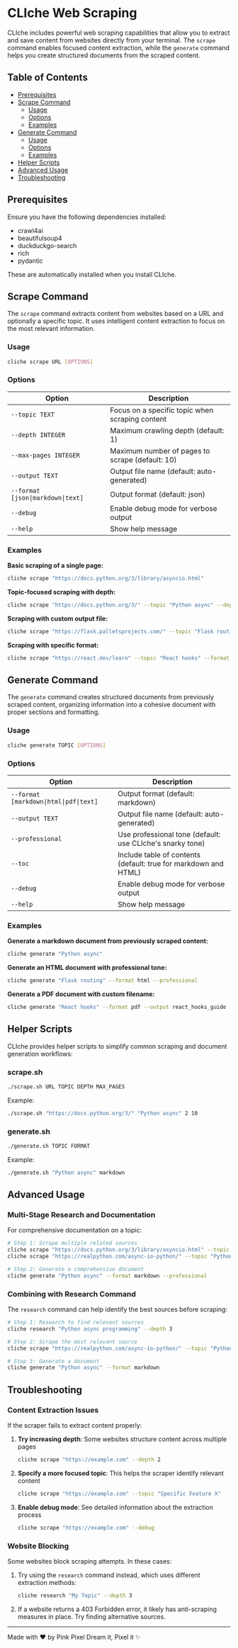 # CLIche Web Scraping

CLIche includes powerful web scraping capabilities that allow you to extract and save content from websites directly from your terminal. The `scrape` command enables focused content extraction, while the `generate` command helps you create structured documents from the scraped content.

## Table of Contents

- [Prerequisites](#prerequisites)
- [Scrape Command](#scrape-command)
  - [Usage](#usage)
  - [Options](#options)
  - [Examples](#examples)
- [Generate Command](#generate-command)
  - [Usage](#usage-1)
  - [Options](#options-1)
  - [Examples](#examples-1)
- [Helper Scripts](#helper-scripts)
- [Advanced Usage](#advanced-usage)
- [Troubleshooting](#troubleshooting)

## Prerequisites

Ensure you have the following dependencies installed:
- crawl4ai
- beautifulsoup4
- duckduckgo-search
- rich
- pydantic

These are automatically installed when you install CLIche.

## Scrape Command

The `scrape` command extracts content from websites based on a URL and optionally a specific topic. It uses intelligent content extraction to focus on the most relevant information.

### Usage

```bash
cliche scrape URL [OPTIONS]
```

### Options

| Option | Description |
|--------|-------------|
| `--topic TEXT` | Focus on a specific topic when scraping content |
| `--depth INTEGER` | Maximum crawling depth (default: 1) |
| `--max-pages INTEGER` | Maximum number of pages to scrape (default: 10) |
| `--output TEXT` | Output file name (default: auto-generated) |
| `--format [json\|markdown\|text]` | Output format (default: json) |
| `--debug` | Enable debug mode for verbose output |
| `--help` | Show help message |

### Examples

**Basic scraping of a single page:**
```bash
cliche scrape "https://docs.python.org/3/library/asyncio.html"
```

**Topic-focused scraping with depth:**
```bash
cliche scrape "https://docs.python.org/3/" --topic "Python async" --depth 2
```

**Scraping with custom output file:**
```bash
cliche scrape "https://flask.palletsprojects.com/" --topic "Flask routing" --output flask_routes
```

**Scraping with specific format:**
```bash
cliche scrape "https://react.dev/learn" --topic "React hooks" --format markdown
```

## Generate Command

The `generate` command creates structured documents from previously scraped content, organizing information into a cohesive document with proper sections and formatting.

### Usage

```bash
cliche generate TOPIC [OPTIONS]
```

### Options

| Option | Description |
|--------|-------------|
| `--format [markdown\|html\|pdf\|text]` | Output format (default: markdown) |
| `--output TEXT` | Output file name (default: auto-generated) |
| `--professional` | Use professional tone (default: use CLIche's snarky tone) |
| `--toc` | Include table of contents (default: true for markdown and HTML) |
| `--debug` | Enable debug mode for verbose output |
| `--help` | Show help message |

### Examples

**Generate a markdown document from previously scraped content:**
```bash
cliche generate "Python async"
```

**Generate an HTML document with professional tone:**
```bash
cliche generate "Flask routing" --format html --professional
```

**Generate a PDF document with custom filename:**
```bash
cliche generate "React hooks" --format pdf --output react_hooks_guide
```

## Helper Scripts

CLIche provides helper scripts to simplify common scraping and document generation workflows:

### scrape.sh

```bash
./scrape.sh URL TOPIC DEPTH MAX_PAGES
```

Example:
```bash
./scrape.sh "https://docs.python.org/3/" "Python async" 2 10
```

### generate.sh

```bash
./generate.sh TOPIC FORMAT
```

Example:
```bash
./generate.sh "Python async" markdown
```

## Advanced Usage

### Multi-Stage Research and Documentation

For comprehensive documentation on a topic:

```bash
# Step 1: Scrape multiple related sources
cliche scrape "https://docs.python.org/3/library/asyncio.html" --topic "Python async" --depth 1
cliche scrape "https://realpython.com/async-io-python/" --topic "Python async" --depth 1

# Step 2: Generate a comprehensive document
cliche generate "Python async" --format markdown --professional
```

### Combining with Research Command

The `research` command can help identify the best sources before scraping:

```bash
# Step 1: Research to find relevant sources
cliche research "Python async programming" --depth 3

# Step 2: Scrape the most relevant source
cliche scrape "https://realpython.com/async-io-python/" --topic "Python async" --depth 2

# Step 3: Generate a document
cliche generate "Python async" --format markdown
```

## Troubleshooting

### Content Extraction Issues

If the scraper fails to extract content properly:

1. **Try increasing depth**: Some websites structure content across multiple pages
   ```bash
   cliche scrape "https://example.com" --depth 2
   ```

2. **Specify a more focused topic**: This helps the scraper identify relevant content
   ```bash
   cliche scrape "https://example.com" --topic "Specific Feature X"
   ```

3. **Enable debug mode**: See detailed information about the extraction process
   ```bash
   cliche scrape "https://example.com" --debug
   ```

### Website Blocking

Some websites block scraping attempts. In these cases:

1. Try using the `research` command instead, which uses different extraction methods:
   ```bash
   cliche research "My Topic" --depth 3
   ```

2. If a website returns a 403 Forbidden error, it likely has anti-scraping measures in place. Try finding alternative sources.

---

Made with ❤️ by Pink Pixel
Dream it, Pixel it ✨ 